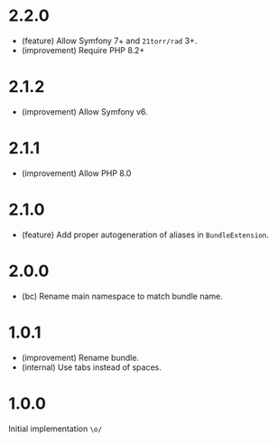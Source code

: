 2.2.0
=====

* (feature) Allow Symfony 7+ and `21torr/rad` 3+.
* (improvement) Require PHP 8.2+


2.1.2
=====

*   (improvement) Allow Symfony v6.


2.1.1
=====

*   (improvement) Allow PHP 8.0


2.1.0
=====

*   (feature) Add proper autogeneration of aliases in `BundleExtension`.


2.0.0
=====

*   (bc) Rename main namespace to match bundle name.


1.0.1
=====

*   (improvement) Rename bundle.
*   (internal) Use tabs instead of spaces.


1.0.0
=====

Initial implementation `\o/`
